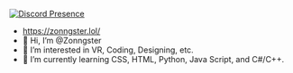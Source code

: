 [![Discord Presence](https://lanyard.cnrad.dev/api/516760726287679491)](https://discord.com/users/516760726287679491)
-  https://zonngster.lol/
- 👋 Hi, I’m @Zonngster
- 👀 I’m interested in VR, Coding, Designing, etc.
- 🌱 I’m currently learning CSS, HTML, Python, Java Script, and C#/C++.
